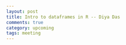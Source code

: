 ```yaml
---
layout: post
title: Intro to dataframes in R -- Diya Das
comments: true
category: upcoming
tags: meeting
---
```


